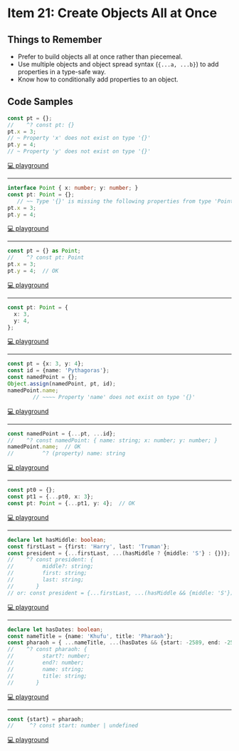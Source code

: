 # Item 21: Create Objects All at Once

## Things to Remember

- Prefer to build objects all at once rather than piecemeal.
- Use multiple objects and object spread syntax (`{...a, ...b}`) to add properties in a type-safe way.
- Know how to conditionally add properties to an object.

## Code Samples

```ts
const pt = {};
//    ^? const pt: {}
pt.x = 3;
// ~ Property 'x' does not exist on type '{}'
pt.y = 4;
// ~ Property 'y' does not exist on type '{}'
```

[💻 playground](https://www.typescriptlang.org/play/?ts=5.4.5#code/MYewdgzgLgBADrAvDA3gXwNwCgD0OYEwB6A-DKJLAgFyppYIB0AHjMgMzZ4wB+MACgCcQcAKaCoATxgByZjJgATEKIgwwIWKOYBLaDHAwpY2ehkMojacgAsXfHyEjxU2ZIXLV6zTG17YhsaipmjmQA)

----

```ts
interface Point { x: number; y: number; }
const pt: Point = {};
   // ~~ Type '{}' is missing the following properties from type 'Point': x, y
pt.x = 3;
pt.y = 4;
```

[💻 playground](https://www.typescriptlang.org/play/?ts=5.4.5#code/JYOwLgpgTgZghgYwgAgAoHtRmQb2QDwC5kQBXAWwCNoBuZAT2LKtuQF8AoBdEAZ2wAOYYhizIAvLjY0OyOQHp5yAH7LkAFXoCUAchxsdyYL2TljvUAHNkYABYoY6ADZP0AdyvIBUdNqhhgCBMYH3IbLV1RcB1ifAAaBg4hADp8CWQAZhkU+nSAFhkgA)

----

```ts
const pt = {} as Point;
//    ^? const pt: Point
pt.x = 3;
pt.y = 4;  // OK
```

[💻 playground](https://www.typescriptlang.org/play/?ts=5.4.5#code/JYOwLgpgTgZghgYwgAgAoHtRmQb2QDwC5kQBXAWwCNoBuZAT2LKtuQF8AoBdEAZ2wAO2ALy42yOLzSZwNDgHp5yZcgB6AfmTc+gsMQxYOQgHT5kogMxyT9c8gAsdZIuQB5ANIcgA)

----

```ts
const pt: Point = {
  x: 3,
  y: 4,
};
```

[💻 playground](https://www.typescriptlang.org/play/?ts=5.4.5#code/JYOwLgpgTgZghgYwgAgAoHtRmQb2QDwC5kQBXAWwCNoBuZAT2LKtuQF8AoBdEAZ2wAOYYhizIAvLg7ICxAMwAaaQ2IAWJWxocgA)

----

```ts
const pt = {x: 3, y: 4};
const id = {name: 'Pythagoras'};
const namedPoint = {};
Object.assign(namedPoint, pt, id);
namedPoint.name;
        // ~~~~ Property 'name' does not exist on type '{}'
```

[💻 playground](https://www.typescriptlang.org/play/?ts=5.4.5#code/JYOwLgpgTgZghgYwgAgAoHtRmQb2QDwC5kQBXAWwCNoBuZAT2LKtuQF8AoBdEAZ2wAO2ALy4iyAMwAaBsQAsbGlx79kwACbJROEHHIRiAclT0wACzgBzdFDi9Di5X2y796jFi25HAeUoArCAQwADo7XmBLEAAKVwh3THAZIRkNAEolOISsELilZALCgoB6YuQAP0rytCh0AWgwemRDOMNkdXQIXhJ0bAh8YFUeZEb65pw2Qw4gA)

----

```ts
const namedPoint = {...pt, ...id};
//    ^? const namedPoint: { name: string; x: number; y: number; }
namedPoint.name;  // OK
//         ^? (property) name: string
```

[💻 playground](https://www.typescriptlang.org/play/?ts=5.4.5#code/JYOwLgpgTgZghgYwgAgAoHtRmQb2QDwC5kQBXAWwCNoBuZAT2LKtuQF8AoBdEAZ2wAO2ALy4iyAMwAaBsQAsbGlx79kwACbJROEHHIRiAclT0wACzgBzdFDi9Di5X2y796jFi24AdL6Ezfbw1HAHoQ5AjkAD0AfmRuZxI9CHdMcGI8VwNkfihQSzpxZmooOkYSChK6TizUrG8sumQw5AB5AGkOFsie6LiACgEodAFoMHoASiT9Ylz8jiA)

----

```ts
const pt0 = {};
const pt1 = {...pt0, x: 3};
const pt: Point = {...pt1, y: 4};  // OK
```

[💻 playground](https://www.typescriptlang.org/play/?ts=5.4.5#code/JYOwLgpgTgZghgYwgAgAoHtRmQb2QDwC5kQBXAWwCNoBuZAT2LKtuQF8AoBdEAZ2wAOYAAzIAvLjY0uPfsiEBGcbgB0aocIA0BYgGYpMvoLDEMWZTjUrF2xsgAsU5MgD0L5AHkA0hyA)

----

```ts
declare let hasMiddle: boolean;
const firstLast = {first: 'Harry', last: 'Truman'};
const president = {...firstLast, ...(hasMiddle ? {middle: 'S'} : {})};
//    ^? const president: {
//         middle?: string;
//         first: string;
//         last: string;
//       }
// or: const president = {...firstLast, ...(hasMiddle && {middle: 'S'})};
```

[💻 playground](https://www.typescriptlang.org/play/?ts=5.4.5&exactOptionalPropertyTypes=true#code/CYUwxgNghgTiAEEQBd4AsoGcCyBLYwSAXPAEYD25SUAdgNwBQY5NmqAZrjGwDJaoBeeAG9O3ZCQDkACVgwAnpIA0iflIAqMAK4BbWpIC+jZq1QAHOJnwgagkQDpHY3vxWP7ACgw58hBAH4RHV9ieEkAZUN4EmEDAEojBgB6JPg0+AA9QJM2eAsQK1BbGOTU9PL4YIIkfxI2GFwaAHNGFIry5wl4esaW0vb06DY65Abm1rKKg37yGBIc80trW3ghYXdOvjY3Ry8sPGqEADIjoJCQKUj4xKA)

----

```ts
declare let hasDates: boolean;
const nameTitle = {name: 'Khufu', title: 'Pharaoh'};
const pharaoh = { ...nameTitle, ...(hasDates && {start: -2589, end: -2566})};
//    ^? const pharaoh: {
//         start?: number;
//         end?: number;
//         name: string;
//         title: string;
//       }
```

[💻 playground](https://www.typescriptlang.org/play/?ts=5.4.5&exactOptionalPropertyTypes=true#code/CYUwxgNghgTiAEEQBd4AsoGcAiVkkwC54AjAezKSgDsBuAKDDOs1WqgFsQAVAS2STwAvPADe7LsQDkAaTQBXAGbypAGnjJ+SaQAUMMKGTRSAvgyYtUAB32G0wsfAB0LiTy0h1LpwAoMOPAJ4ADJgsVZYZGIAWgAmAFYADgBOdRBqYBiEgDZskwBKM3oAemL4cvgAPQB+eAtWeBtYO2JRErKKzvgImGRq4mp5DhIQGAZSrs704H74QeHR8Y7Juc4QYlYYXmoAcyWV8s0Bde7kLd39yZN6IA)

----

```ts
const {start} = pharaoh;
//     ^? const start: number | undefined
```

[💻 playground](https://www.typescriptlang.org/play/?ts=5.4.5&exactOptionalPropertyTypes=true#code/CYUwxgNghgTiAEEQBd4AsoGcAiVkkwC54AjAezKSgDsBuAKDDOs1WqgFsQAVAS2STwAvPADe7LsQDkAaTQBXAGbypAGnjJ+SaQAUMMKGTRSAvgyYtUAB32G0wsfAB0LiTy0h1LpwAoMOPAJ4ADJgsVZYZGIAWgAmAFYADgBOdRBqYBiEgDZskwBKM3oAemL4cvgAPQB+eAtWeBtYO2JRErKKzvgImGRq4mp5DhIQGAZSrs704H74QeHR8Y7Juc4QYlYYXmoAcyWV8s0Bde7kLd39yZNGZgbRHuQTByaDI0uKmrrb1AeBoZGYPAAD7weQZECKbYgYD0IA)
